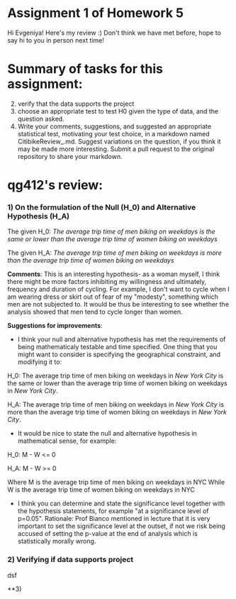 # Assignment 1 of Homework 5

Hi Evgeniya! Here's my review :) Don't think we have met before, hope to say hi to you in person next time! 

# Summary of tasks for this assignment: 

2) verify that the data supports the project
3) choose an appropriate test to test H0 given the type of data, and the question asked.
4) Write your comments, suggestions, and suggested an appropriate statistical test, motivating your test choice, in a markdown named CitibikeReview_<netID>.md. Suggest variations on the question, if you think it may be made more interesting.
Submit a pull request to the original repository to share your markdown.

# qg412's review:
### **1) On the formulation of the Null (H_0) and Alternative Hypothesis (H_A)**

The given H_0: _The average trip time of men biking on weekdays is the same or lower than the average trip time of women biking on weekdays_

The given H_A: _The average trip time of men biking on weekdays is more than the average trip time of women biking on weekdays_

**Comments**: This is an interesting hypothesis- as a woman myself, I think there might be more factors inhibiting my willingness and ultimately, frequency and duration of cycling. For example, I don't want to cycle when I am wearing dress or skirt out of fear of my "modesty", something which men are not subjected to. It would be thus be interesting to see whether the analysis showed that men tend to cycle longer than women. 

**Suggestions for improvements**:   

- I think your null and alternative hypothesis has met the requirements of being mathematicaly testable and time specified. One thing that you might want to consider is specifying the geographical constraint, and modifying it to:

H_0: The average trip time of men biking on weekdays in _New York City_ is the same or lower than the average trip time of women biking on weekdays in _New York City_. 

H_A: The average trip time of men biking on weekdays in _New York City_ is more than the average trip time of women biking on weekdays in _New York City_.

- It would be nice to state the null and alternative hypothesis in mathematical sense, for example:

H_0: M - W <= 0

H_A: M - W >= 0

Where M is the average trip time of men biking on weekdays in NYC
While W is the average trip time of women biking on weekdays in NYC

- I think you can determine and state the significance level together with the hypothesis statements, for example "at a significance level of p=0.05". Rationale: Prof Bianco mentioned in lecture that it is very important to set the significance level at the outset, if not we risk being accused of setting the p-value at the end of analysis which is statistically morally wrong. 

### **2) Verifying if data supports project** 

dsf


**3) 
